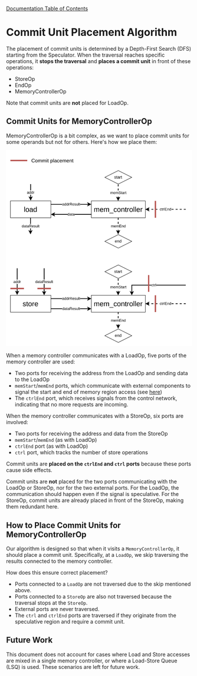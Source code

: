 [Documentation Table of Contents](../../README.md)

# Commit Unit Placement Algorithm

The placement of commit units is determined by a Depth-First Search (DFS) starting from the Speculator. When the traversal reaches specific operations, it **stops the traversal** and **places a commit unit** in front of these operations:

- StoreOp
- EndOp
- MemoryControllerOp

Note that commit units are **not** placed for LoadOp.

## Commit Units for MemoryControllerOp

MemoryControllerOp is a bit complex, as we want to place commit units for some operands but not for others. Here's how we place them:

<img alt="MC Commit Unit Placement" src="./Figures/CommitUnitPlacementAlgorithm.png" width="600" />

When a memory controller communicates with a LoadOp, five ports of the memory controller are used:

- Two ports for receiving the address from the LoadOp and sending data to the LoadOp
- `memStart`/`memEnd` ports, which communicate with external components to signal the start and end of memory region access (see [here](https://github.com/EPFL-LAP/dynamatic/blob/dev/shundroid/doc-small-update/docs/Specs/CircuitInterface.md#memory-controls))
- The `ctrlEnd` port, which receives signals from the control network, indicating that no more requests are incoming.

When the memory controller communicates with a StoreOp, six ports are involved:

- Two ports for receiving the address and data from the StoreOp
- `memStart`/`memEnd` (as with LoadOp)
- `ctrlEnd` port (as with LoadOp)
- `ctrl` port, which tracks the number of store operations

Commit units are **placed on the `ctrlEnd` and `ctrl` ports** because these ports cause side effects.

Commit units are **not** placed for the two ports communicating with the LoadOp or StoreOp, nor for the two external ports. For the LoadOp, the communication should happen even if the signal is speculative. For the StoreOp, commit units are already placed in front of the StoreOp, making them redundant here.

## How to Place Commit Units for MemoryControllerOp

Our algorithm is designed so that when it visits a `MemoryControllerOp`, it should place a commit unit. Specifically, at a `LoadOp`, we skip traversing the results connected to the memory controller.

How does this ensure correct placement?

- Ports connected to a `LoadOp` are not traversed due to the skip mentioned above.
- Ports connected to a `StoreOp` are also not traversed because the traversal stops at the `StoreOp`.
- External ports are never traversed.
- The `ctrl` and `ctrlEnd` ports are traversed if they originate from the speculative region and require a commit unit.

## Future Work

This document does not account for cases where Load and Store accesses are mixed in a single memory controller, or where a Load-Store Queue (LSQ) is used. These scenarios are left for future work.
